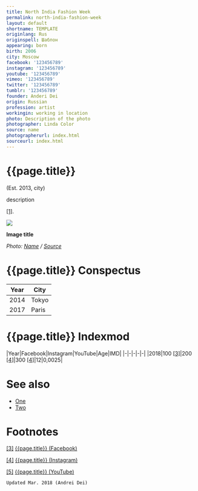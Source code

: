 ```yaml
---
title: North India Fashion Week
permalink: north-india-fashion-week
layout: default
shortname: TEMPLATE
originlang: Rus
originspell: Шаблон
appearing: born
birth: 2006
city: Moscow
facebook: '123456789'
instagram: '123456789'
youtube: '123456789'
vimeo: '123456789'
twitter: '123456789'
tumblr: '123456789'
founder: Anderi Dei
origin: Russian
profession: artist
workingin: working in location
photo: Description of the photo
photographer: Linda Color
source: name
photographerurl: index.html
sourceurl: index.html
---
```


# {{page.title}}

(Est. 2013, city)

description

<span id="a1">[\[1\]](#f1)</span>.

![](/encyclopedia/images/image-name.jpg)

**Image title**

*Photo: [Name](index) / [Source](index)*

# {{page.title}} Conspectus

|Year|City|
|-|-|
|2014|Tokyo|
|2017|Paris|

# {{page.title}} Indexmod

|Year|Facebook|Instagram|YouTube|Age|IMD|
|-|-|-|-|-|
|2018|100 <span id="a3">[\[3\]](#f3)</span>|200 <span id="a4">[\[4\]](#f4)</span>|300 <span id="a4">[\[4\]](#f4)</span>|12|0,0025|


# See also

+ [One](index)
+ [Two](index)

# Footnotes

[[3]](#a3) <span id="f3"></span> [{{page.title}} (Facebook)](index)

[[4]](#a4) <span id="f4"></span> [{{page.title}} (Instagram)](index)

[[5]](#a5) <span id="f5"></span> [{{page.title}} (YouTube)](index)

`Updated Mar. 2018 (Andrei Dei)`
